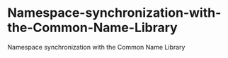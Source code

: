 # Namespace-synchronization-with-the-Common-Name-Library
Namespace synchronization with the Common Name Library
